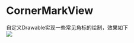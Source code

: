 # CornerMarkView  
自定义Drawable实现一些常见角标的绘制，效果如下  
![](https://github.com/DroidWorkerLYF/CornerMarkView/blob/master/pic/Screenshot_20160703-150823.png)
